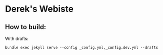 # Derek's Webiste


## How to build:

With drafts:

```
bundle exec jekyll serve --config _config.yml,_config.dev.yml --drafts
```